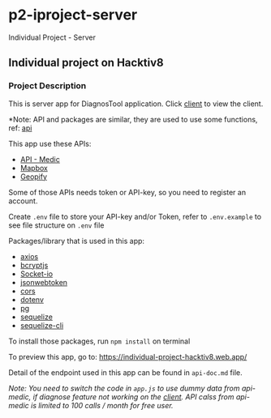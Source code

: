 # p2-iproject-server
Individual Project - Server

## Individual project on Hacktiv8

### Project Description

This is server app for DiagnosTool application. Click [client](https://github.com/Jubel13/p2-iproject-client) to view the client.

*Note: API and packages are similar, they are used to use some functions, ref: [api](https://rapidapi.com/blog/api-vs-library/)

This app use these APIs:
- [API - Medic](https://apimedic.com/)
- [Mapbox](https://docs.mapbox.com/)
- [Geopify](https://www.geoapify.com/)

Some of those APIs needs token or API-key, so you need to register an account.

Create `.env` file to store your API-key and/or Token, refer to `.env.example` to see file structure on `.env` file

Packages/library that is used in this app:
- [axios](https://github.com/axios/axios)
- [bcryptjs](https://www.npmjs.com/package/bcryptjs)
- [Socket-io](https://socket.io/docs/v4/)
- [jsonwebtoken](https://www.npmjs.com/package/jsonwebtoken)
- [cors](https://www.npmjs.com/package/cors)
- [dotenv](https://www.npmjs.com/package/dotenv)
- [pg](https://www.npmjs.com/package/pg)
- [sequelize](https://sequelize.org/)
- [sequelize-cli](https://www.npmjs.com/package/sequelize-cli)

To install those packages, run `npm install` on terminal

To preview this app, go to: https://individual-project-hacktiv8.web.app/

Detail of the endpoint used in this app can be found in `api-doc.md` file.

*Note: You need to switch the code in `app.js` to use dummy data from api-medic, if diagnose feature not working on the [client](https://github.com/Jubel13/p2-iproject-client). API calss from api-medic is limited to 100 calls / month for free user.*
